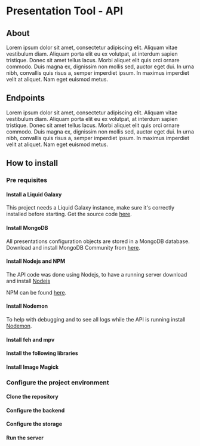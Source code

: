 # Presentation Tool - API

## About

Lorem ipsum dolor sit amet, consectetur adipiscing elit. Aliquam vitae vestibulum diam. Aliquam porta elit eu ex volutpat, at interdum sapien tristique. Donec sit amet tellus lacus. Morbi aliquet elit quis orci ornare commodo. Duis magna ex, dignissim non mollis sed, auctor eget dui. In urna nibh, convallis quis risus a, semper imperdiet ipsum. In maximus imperdiet velit at aliquet. Nam eget euismod metus.

## Endpoints

Lorem ipsum dolor sit amet, consectetur adipiscing elit. Aliquam vitae vestibulum diam. Aliquam porta elit eu ex volutpat, at interdum sapien tristique. Donec sit amet tellus lacus. Morbi aliquet elit quis orci ornare commodo. Duis magna ex, dignissim non mollis sed, auctor eget dui. In urna nibh, convallis quis risus a, semper imperdiet ipsum. In maximus imperdiet velit at aliquet. Nam eget euismod metus.

## How to install

### Pre requisites

#### Install a Liquid Galaxy

This project needs a Liquid Galaxy instance, make sure it's correctly installed before starting. Get the source code [here](https://github.com/LiquidGalaxyLAB/liquid-galaxy).

#### Install MongoDB

All presentations configuration objects are stored in a MongoDB database. Download and install MongoDB Community from [here](https://docs.mongodb.com/manual/tutorial/install-mongodb-on-ubuntu/).

#### Install Nodejs and NPM

The API code was done using Nodejs, to have a running server download and install [Nodejs](https://nodejs.org/en/)

NPM can be found [here](https://www.npmjs.com/get-npm).

#### Install Nodemon

To help with debugging and to see all logs while the API is running install [Nodemon](https://www.npmjs.com/get-npm).

#### Install feh and mpv


#### Install the following libraries

#### Install Image Magick

### Configure the project environment

#### Clone the repository

#### Configure the backend

#### Configure the storage

#### Run the server

